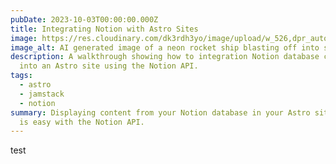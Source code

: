 ```yaml
---
pubDate: 2023-10-03T00:00:00.000Z
title: Integrating Notion with Astro Sites
image: https://res.cloudinary.com/dk3rdh3yo/image/upload/w_526,dpr_auto,f_auto/blog/integrating-notion-with-astro-sites/mast.png
image_alt: AI generated image of a neon rocket ship blasting off into space
description: A walkthrough showing how to integration Notion database content
  into an Astro site using the Notion API.
tags:
  - astro
  - jamstack
  - notion
summary: Displaying content from your Notion database in your Astro site
  is easy with the Notion API.
---
```


test
